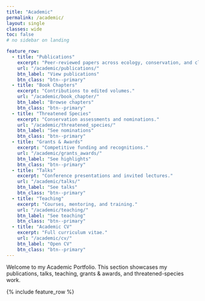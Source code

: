```yaml
---
title: "Academic"
permalink: /academic/
layout: single
classes: wide
toc: false
# no sidebar on landing

feature_row:
  - title: "Publications"
    excerpt: "Peer-reviewed papers across ecology, conservation, and climate science."
    url: "/academic/publications/"
    btn_label: "View publications"
    btn_class: "btn--primary"
  - title: "Book Chapters"
    excerpt: "Contributions to edited volumes."
    url: "/academic/book_chapter/"
    btn_label: "Browse chapters"
    btn_class: "btn--primary"
  - title: "Threatened Species"
    excerpt: "Conservation assessments and nominations."
    url: "/academic/threatened_species/"
    btn_label: "See nominations"
    btn_class: "btn--primary"
  - title: "Grants & Awards"
    excerpt: "Competitive funding and recognitions."
    url: "/academic/grants_awards/"
    btn_label: "See highlights"
    btn_class: "btn--primary"
  - title: "Talks"
    excerpt: "Conference presentations and invited lectures."
    url: "/academic/talks/"
    btn_label: "See talks"
    btn_class: "btn--primary"
  - title: "Teaching"
    excerpt: "Courses, mentoring, and training."
    url: "/academic/teaching/"
    btn_label: "See teaching"
    btn_class: "btn--primary"
  - title: "Academic CV"
    excerpt: "Full curriculum vitae."
    url: "/academic/cv/"
    btn_label: "Open CV"
    btn_class: "btn--primary"
---
```


Welcome to my Academic Portfolio. This section showcases my publications, talks, teaching, grants & awards, and threatened-species work.

{% include feature_row %}

